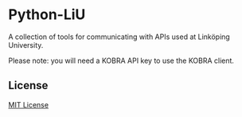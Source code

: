 Python-LiU
============
A collection of tools for communicating with APIs used at Linköping University.

Please note: you will need a KOBRA API key to use the KOBRA client.

License
-------
[MIT License](http://choosealicense.com/licenses/mit/)